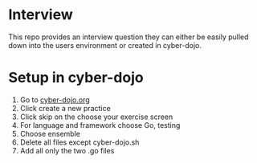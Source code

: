 # Interview
This repo provides an interview question they can either be easily pulled down into the 
users environment or created in cyber-dojo.

# Setup in cyber-dojo
1. Go to [cyber-dojo.org](https://cyber-dojo.org/)
1. Click create a new practice
1. Click skip on the choose your exercise screen
1. For language and framework choose Go, testing
1. Choose ensemble
1. Delete all files except cyber-dojo&#46;sh
1. Add all only the two .go files